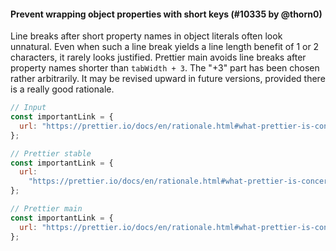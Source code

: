 #### Prevent wrapping object properties with short keys (#10335 by @thorn0)

Line breaks after short property names in object literals often look unnatural. Even when such a line break yields a line length benefit of 1 or 2 characters, it rarely looks justified. Prettier main avoids line breaks after property names shorter than `tabWidth + 3`. The "+3" part has been chosen rather arbitrarily. It may be revised upward in future versions, provided there is a really good rationale.

<!-- prettier-ignore -->
```js
// Input
const importantLink = {
  url: "https://prettier.io/docs/en/rationale.html#what-prettier-is-concerned-about"
};

// Prettier stable
const importantLink = {
  url:
    "https://prettier.io/docs/en/rationale.html#what-prettier-is-concerned-about"
};

// Prettier main
const importantLink = {
  url: "https://prettier.io/docs/en/rationale.html#what-prettier-is-concerned-about"
};
```
